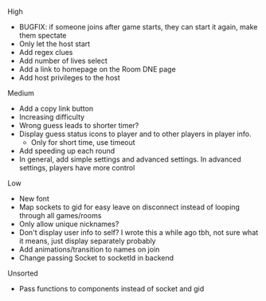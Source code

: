 High
- BUGFIX: if someone joins after game starts, they can start it again, make them spectate
- Only let the host start
- Add regex clues
- Add number of lives select
- Add a link to homepage on the Room DNE page
- Add host privileges to the host

Medium
- Add a copy link button
- Increasing difficulty
- Wrong guess leads to shorter timer?
- Display guess status icons to player and to other players in player info. 
    - Only for short time, use timeout
- Add speeding up each round
- In general, add simple settings and advanced settings. In advanced settings, players have more control

Low
- New font
- Map sockets to gid for easy leave on disconnect instead of looping through all games/rooms
- Only allow unique nicknames?
- Don't display user info to self? I wrote this a while ago tbh, not sure what it means, just display separately probably
- Add animations/transition to names on join
- Change passing Socket to socketId in backend

Unsorted
- Pass functions to components instead of socket and gid
